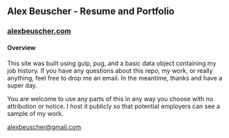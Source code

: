 ## Alex Beuscher - Resume and Portfolio
### [alexbeuscher.com](http://alexbeuscher.com)

#### Overview

This site was built using gulp, pug, and a basic data object containing my job history. If you have any questions about this repo, my work, or really anything, feel free to drop me an email. In the meantime, thanks and have a super day.

You are welcome to use any parts of this in any way you choose with no attribution or notice. I host it publicly so that potential employers can see a sample of my work.

alexbeuscher@gmail.com
